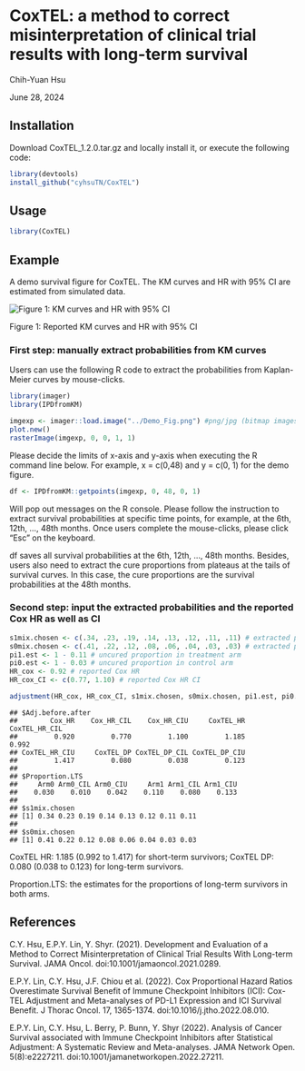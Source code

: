 CoxTEL: a method to correct misinterpretation of clinical trial results with long-term survival
================
Chih-Yuan Hsu

June 28, 2024


## Installation
Download CoxTEL_1.2.0.tar.gz and locally install it, or execute the following code:
``` r
library(devtools)
install_github("cyhsuTN/CoxTEL")
```

## Usage
``` r
library(CoxTEL)
```

## Example

A demo survival figure for CoxTEL. The KM curves and HR with 95% CI are
estimated from simulated data.

![Figure 1: KM curves and HR with 95% CI](https://github.com/cyhsuTN/CoxTEL/blob/master/Demo_Fig.png)

Figure 1: Reported KM curves and HR with 95% CI

### First step: manually extract probabilities from KM curves

Users can use the following R code to extract the probabilities from
Kaplan-Meier curves by mouse-clicks.

``` r
library(imager)
library(IPDfromKM)
```

``` r
imgexp <- imager::load.image("../Demo_Fig.png") #png/jpg (bitmap images)
plot.new()
rasterImage(imgexp, 0, 0, 1, 1)
```

Please decide the limits of x-axis and y-axis when executing the R
command line below. For example, x = c(0,48) and y = c(0, 1) for the
demo figure.
``` r
df <- IPDfromKM::getpoints(imgexp, 0, 48, 0, 1)
```

Will pop out messages on the R console. Please follow the instruction to
extract survival probabilities at specific time points, for example, at
the 6th, 12th, …, 48th months. Once users complete the mouse-clicks,
please click “Esc” on the keyboard.

df saves all survival probabilities at the 6th, 12th, …, 48th months.
Besides, users also need to extract the cure proportions from plateaus
at the tails of survival curves. In this case, the cure proportions are
the survival probabilities at the 48th months.

### Second step: input the extracted probabilities and the reported Cox HR as well as CI

``` r
s1mix.chosen <- c(.34, .23, .19, .14, .13, .12, .11, .11) # extracted prob. in treatment arm
s0mix.chosen <- c(.41, .22, .12, .08, .06, .04, .03, .03) # extracted prob. in control arm
pi1.est <- 1 - 0.11 # uncured proportion in treatment arm
pi0.est <- 1 - 0.03 # uncured proportion in control arm
HR_cox <- 0.92 # reported Cox HR
HR_cox_CI <- c(0.77, 1.10) # reported Cox HR CI

adjustment(HR_cox, HR_cox_CI, s1mix.chosen, s0mix.chosen, pi1.est, pi0.est)
```

    ## $Adj.before.after
    ##        Cox_HR    Cox_HR_CIL    Cox_HR_CIU     CoxTEL_HR CoxTEL_HR_CIL 
    ##         0.920         0.770         1.100         1.185         0.992 
    ## CoxTEL_HR_CIU     CoxTEL_DP CoxTEL_DP_CIL CoxTEL_DP_CIU 
    ##         1.417         0.080         0.038         0.123 
    ## 
    ## $Proportion.LTS
    ##     Arm0 Arm0_CIL Arm0_CIU     Arm1 Arm1_CIL Arm1_CIU 
    ##    0.030    0.010    0.042    0.110    0.080    0.133 
    ## 
    ## $s1mix.chosen
    ## [1] 0.34 0.23 0.19 0.14 0.13 0.12 0.11 0.11
    ## 
    ## $s0mix.chosen
    ## [1] 0.41 0.22 0.12 0.08 0.06 0.04 0.03 0.03

CoxTEL HR: 1.185 (0.992 to 1.417) for short-term survivors; CoxTEL DP:
0.080 (0.038 to 0.123) for long-term survivors.

Proportion.LTS: the estimates for the proportions of long-term survivors in both arms.

## References
C.Y. Hsu, E.P.Y. Lin, Y. Shyr. (2021). Development and Evaluation of a Method to Correct Misinterpretation of Clinical Trial Results With Long-term Survival. JAMA Oncol. doi:10.1001/jamaoncol.2021.0289.

E.P.Y. Lin, C.Y. Hsu, J.F. Chiou et al. (2022). Cox Proportional Hazard Ratios Overestimate Survival Benefit of Immune Checkpoint Inhibitors (ICI): Cox-TEL Adjustment and Meta-analyses of PD-L1 Expression and ICI Survival Benefit. J Thorac Oncol. 17, 1365-1374. doi:10.1016/j.jtho.2022.08.010.

E.P.Y. Lin, C.Y. Hsu, L. Berry, P. Bunn, Y. Shyr (2022). Analysis of Cancer Survival associated with Immune Checkpoint Inhibitors after Statistical Adjustment: A Systematic Review and Meta-analyses. JAMA Network Open. 5(8):e2227211. doi:10.1001/jamanetworkopen.2022.27211.

